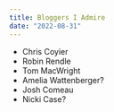```yaml
---
title: Bloggers I Admire
date: "2022-08-31"
---
```


- Chris Coyier
- Robin Rendle
- Tom MacWright
- Amelia Wattenberger?
- Josh Comeau
- Nicki Case?
